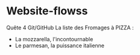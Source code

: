 # Website-flowss
Quête 4 Git/GitHub
La liste des Fromages à PIZZA :
- La mozzarella, l'incontournable
- Le parmesan, la puissance italienne
